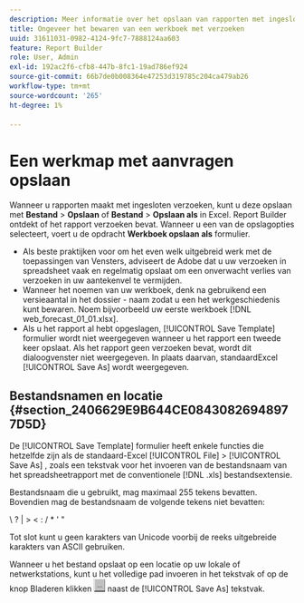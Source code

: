 ```yaml
---
description: Meer informatie over het opslaan van rapporten met ingesloten aanvragen.
title: Ongeveer het bewaren van een werkboek met verzoeken
uuid: 31611031-0982-4124-9fc7-7888124aa603
feature: Report Builder
role: User, Admin
exl-id: 192ac2f6-cfb8-447b-8fc1-19ad786ef924
source-git-commit: 66b7de0b008364e47253d319785c204ca479ab26
workflow-type: tm+mt
source-wordcount: '265'
ht-degree: 1%

---
```


# Een werkmap met aanvragen opslaan

Wanneer u rapporten maakt met ingesloten verzoeken, kunt u deze opslaan met **Bestand** > **Opslaan** of **Bestand** > **Opslaan als** in Excel. Report Builder ontdekt of het rapport verzoeken bevat. Wanneer u een van de opslagopties selecteert, voert u de opdracht **Werkboek opslaan als** formulier.

* Als beste praktijken voor om het even welk uitgebreid werk met de toepassingen van Vensters, adviseert de Adobe dat u uw verzoeken in spreadsheet vaak en regelmatig opslaat om een onverwacht verlies van verzoeken in uw aantekenvel te vermijden.
* Wanneer het noemen van uw werkboek, denk na gebruikend een versieaantal in het dossier - naam zodat u een het werkgeschiedenis kunt bewaren. Noem bijvoorbeeld uw eerste werkboek [!DNL web_forecast_01_01.xlsx].
* Als u het rapport al hebt opgeslagen, [!UICONTROL Save Template] formulier wordt niet weergegeven wanneer u het rapport een tweede keer opslaat. Als het rapport geen verzoeken bevat, wordt dit dialoogvenster niet weergegeven. In plaats daarvan, standaardExcel [!UICONTROL Save As] wordt weergegeven.

## Bestandsnamen en locatie {#section_2406629E9B644CE08430826948977D5D}

De [!UICONTROL Save Template] formulier heeft enkele functies die hetzelfde zijn als de standaard-Excel [!UICONTROL File] > [!UICONTROL Save As] , zoals een tekstvak voor het invoeren van de bestandsnaam van het spreadsheetrapport met de conventionele [!DNL .xls] bestandsextensie.

Bestandsnaam die u gebruikt, mag maximaal 255 tekens bevatten. Bovendien mag de bestandsnaam de volgende tekens niet bevatten:

\ ? | > &lt; : / &#42; &#39; &quot;

Tot slot kunt u geen karakters van Unicode voorbij de reeks uitgebreide karakters van ASCII gebruiken.

Wanneer u het bestand opslaat op een locatie op uw lokale of netwerkstations, kunt u het volledige pad invoeren in het tekstvak of op de knop Bladeren klikken  ![browse_button.gif](assets/browse_button.gif) naast de [!UICONTROL Save As] tekstvak.
